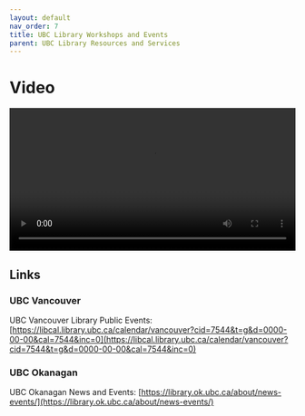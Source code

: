 ```yaml
---
layout: default
nav_order: 7
title: UBC Library Workshops and Events
parent: UBC Library Resources and Services
---
```


# Video

<video controls="controls" name="GRAD student orientation to the library - part 5" width="100%" src="GRAD_student_orientation_to_the_library_part_5_burned_in_captions_First_Frame.mp4"></video>

## Links

### UBC Vancouver

UBC Vancouver Library Public Events: [https://libcal.library.ubc.ca/calendar/vancouver?cid=7544&t=g&d=0000-00-00&cal=7544&inc=0](https://libcal.library.ubc.ca/calendar/vancouver?cid=7544&t=g&d=0000-00-00&cal=7544&inc=0)

### UBC Okanagan

UBC Okanagan News and Events: [https://library.ok.ubc.ca/about/news-events/](https://library.ok.ubc.ca/about/news-events/)
